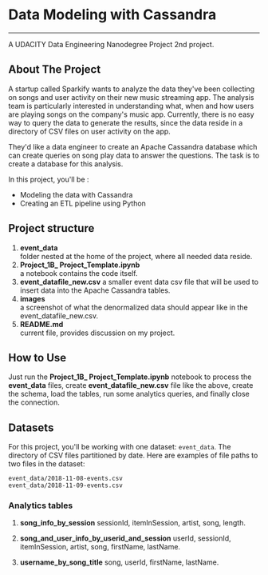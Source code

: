 ﻿# Data Modeling with Cassandra

---
A UDACITY Data Engineering Nanodegree Project
2nd project.

## About The Project

A startup called Sparkify wants to analyze the data they've been collecting on songs and user activity on their new music streaming app. The analysis team is particularly interested in understanding what, when and how users are playing songs on the company's music app. Currently, there is no easy way to query the data to generate the results, since the data reside in a directory of CSV files on user activity on the app.

They'd like a data engineer to create an Apache Cassandra database which can create queries on song play data to answer the questions. The task is to create a database for this analysis. 

In this project, you'll be :

-   Modeling the data with Cassandra
-   Creating an ETL pipeline using Python

## Project structure

1.  **event_data**  
folder nested at the home of the project, where all needed data reside.
2.  **Project_1B_ Project_Template.ipynb**  
a notebook contains the code itself.
3.  **event_datafile_new.csv** 
 a smaller event data csv file that will be used to insert data into the Apache Cassandra tables.
4.  **images**  
a screenshot of what the denormalized data should appear like in the event_datafile_new.csv.
5.  **README.md**  
current file, provides discussion on my project.

## How to Use

Just run the  **Project_1B_ Project_Template.ipynb**  notebook to process the **event_data** files, create **event_datafile_new.csv** file like the above, create the schema, load the tables, run some analytics queries, and finally close the connection.

## Datasets

For this project, you'll be working with one dataset:  `event_data`. The directory of CSV files partitioned by date. Here are examples of file paths to two files in the dataset:
````
event_data/2018-11-08-events.csv
event_data/2018-11-09-events.csv
````

### Analytics tables
1. **song_info_by_session**
		sessionId, itemInSession, artist, song, length.
		
2. **song_and_user_info_by_userid_and_session**
		userId, sessionId, itemInSession, artist, song, firstName, lastName.
		
3. **username_by_song_title**
		song, userId, firstName, lastName.

